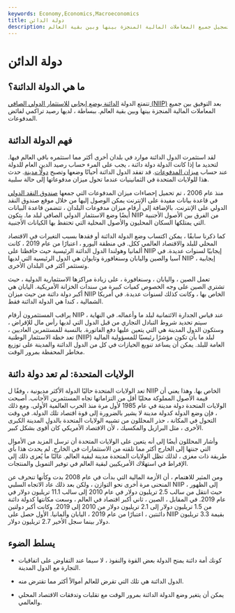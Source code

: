 ```yaml
---
keywords: Economy,Economics,Macroeconomics
title: دولة الدائن
description: تتمتع الدولة الدائنة بصافي استثمار إيجابي بعد تسجيل جميع المعاملات المالية المنجزة بينها وبين بقية العالم.
---
```


# دولة الدائن
## ما هي الدولة الدائنة؟

تتمتع الدولة [الدائنة بوضع إيجابي](/creditor) [للاستثمار الدولي الصافي (NIIP)](/net-international-investment-position-niip) بعد التوفيق بين جميع المعاملات المالية المنجزة بينها وبين بقية العالم. ببساطة ، لديها رصيد تراكمي لفائض المدفوعات.

## فهم الدولة الدائنة

لقد استثمرت الدول الدائنة موارد في بلدان أخرى أكثر مما استثمره باقي العالم فيها. لتحديد ما إذا كانت الدولة دولة دائنة ، يجب على المرء حساب رصيد الدين العام للدولة عند حساب [ميزان المدفوعات](/bop). قد تفقد الدول الدائنة أحيانًا وضعها وتصبح [دولًا مدينة](/debtor_nation). حدث هذا للولايات المتحدة في الثمانينيات عندما تحول ميزان مدفوعاتها إلى حالة سلبية.

منذ عام 2006 ، تم تحميل إحصاءات ميزان المدفوعات التي جمعها [صندوق النقد الدولي](/imf) في قاعدة بيانات مفيدة على الإنترنت يمكن الوصول إليها من خلال موقع صندوق النقد الدولي على الإنترنت. بالإضافة إلى أرقام ميزان مدفوعات البلدان ، تتضمن قاعدة البيانات أيضًا وضع الاستثمار الدولي الصافي لبلد ما. يتكون NIIP من الفرق بين الأصول الأجنبية التي يمتلكها السكان المحليون والأصول المحلية التي تحتفظ بها الكيانات الأجنبية.

كما ذكرنا سابقًا ، يمكن اكتساب وضع الدولة الدائنة أو فقدها بسبب التغيرات في الاقتصاد المحلي للبلد والاقتصاد العالمي ككل. في منطقة اليورو ، اعتبارًا من عام 2019 ، كانت ألمانيا وهولندا الدول الدائنة الرئيسية حيث حافظتا على NIIP إيجابيًا لسنوات عديدة. في آسيا والصين واليابان وسنغافورة وتايوان هي الدول الرئيسية التي لديها NIIP إيجابية ، وتستثمر أكثر في البلدان الأخرى.

تعمل الصين ، واليابان ، وسنغافورة ، على زيادة مراكزها الاستثمارية الدولية ، حيث تشتري الصين على وجه الخصوص كميات كبيرة من سندات الخزانة الأمريكية. اليابان هي أكبر دولة دائنة من حيث ميزان NIIP الخاص بها ، وكانت كذلك لسنوات عديدة. في أمريكا الشمالية ، كندا هي الدولة الدائنة فقط.

يراقب المستثمرون أرقام NIIP عند قياس الجدارة الائتمانية لبلد ما وأعماله. في النهاية ، سيتم تحديد شروط التبادل التجاري من قبل الدول التي لديها رأس مال للإقراض ، وستكون الدول المدينة هي التي يتعين عليها دفع الفاتورة. بالنسبة للمستثمرين العاديين ، تعد خطة الاستثمار الوطنية (NIIP) لبلد ما بأن تكون مؤشرًا رئيسيًا للمسؤولية المالية العامة للبلد. يمكن أن يساعد تنويع الحيازات في كل من الدول الدائنة والمدينة على توزيع مخاطر المحفظة بمرور الوقت.

## الولايات المتحدة: لم تعد دولة دائنة

تعد الولايات المتحدة حاليًا الدولة الأكثر مديونية ، وفقًا ل NIIP الخاص بها. وهذا يعني أن قيمة الأصول المملوكة محليًا أقل من التزاماتها تجاه المستثمرين الأجانب. أصبحت الولايات المتحدة دولة مدينة في عام 1985 لأول مرة منذ الحرب العالمية الأولى. ومع ذلك ، فإن وضع الدولة كدولة مدينة لا يشير بالضرورة إلى قوة اقتصاد تلك الدولة. في وقت التحول في المكانة ، حذر المحللون من تشبيه الولايات المتحدة بالدول المدينة الكبرى الأخرى ، مثل البرازيل والمكسيك ، لأن الاقتصاد الأمريكي كان أقوى بشكل كبير.

وأشار المحللون أيضًا إلى أنه يتعين على الولايات المتحدة أن ترسل المزيد من الأموال التي جنتها إلى الخارج أكثر مما تلقته من الاستثمارات في الخارج. لم يحدث هذا بأي طريقة ذات مغزى ، لذلك تظل الولايات المتحدة مدينة لبقية العالم. غالبًا ما يُعزى ذلك إلى الإفراط في استهلاك الأمريكيين لبقية العالم في توفير التمويل والمنتجات.

ومن المثير للاهتمام ، أن الأزمة المالية التي بدأت في عام 2008 بدت وكأنها تنحرف عن المنحنى مرة أخرى نحو التوازن ، ولكن بعد ذلك عاد الاتجاه السلبي NIIP إلى الظهور ، حيث انتقل من سالب 2.5 تريليون دولار في عام 2010 إلى سالب 11.1 تريليون دولار في عام 2019. في المقابل ، الصين ، ثاني أكبر اقتصاد في العالم ، وسعت مكانتها كدولة دائنة من 1.5 تريليون دولار إلى 2.1 تريليون دولار من 2010 إلى 2019. وكانت أكبر دولتين دائنتين ، اعتبارًا من عام 2019 ، اليابان وألمانيا. الأول حصل على NIIP بقيمة 3.3 تريليون دولار بينما سجل الأخير 2.7 تريليون دولار.

## يسلط الضوء

- كونك أمة دائنة يمنح الدولة بعض القوة والنفوذ ، لا سيما عند التفاوض على اتفاقيات التجارة مع الدول المدينة.

- الدول الدائنة هي تلك التي تقرض للعالم أموالاً أكثر مما تقترض منه.

- يمكن أن يتغير وضع الدولة الدائنة بمرور الوقت مع تقلبات وتدفقات الاقتصاد المحلي والعالمي.

